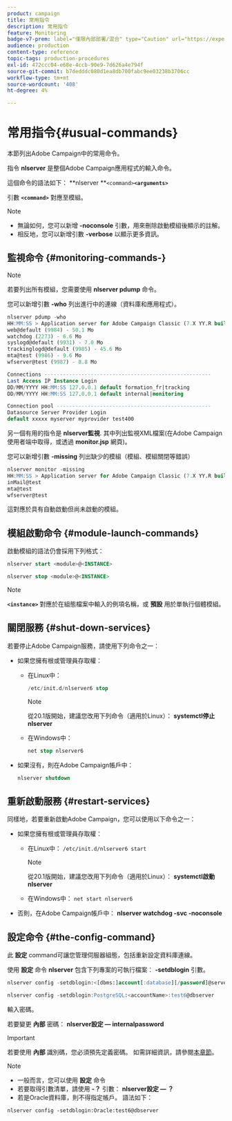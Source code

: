 ```yaml
---
product: campaign
title: 常用指令
description: 常用指令
feature: Monitoring
badge-v7-prem: label="僅限內部部署/混合" type="Caution" url="https://experienceleague.adobe.com/docs/campaign-classic/using/installing-campaign-classic/architecture-and-hosting-models/hosting-models-lp/hosting-models.html?lang=zh-Hant" tooltip="僅適用於內部部署和混合部署"
audience: production
content-type: reference
topic-tags: production-procedures
exl-id: 472ccc04-e68e-4ccb-90e9-7d626a4e794f
source-git-commit: b7dedddc080d1ea8db700fabc9ee03238b3706cc
workflow-type: tm+mt
source-wordcount: '408'
ht-degree: 4%

---
```


# 常用指令{#usual-commands}



本節列出Adobe Campaign中的常用命令。

指令 **nlserver** 是整個Adobe Campaign應用程式的輸入命令。

這個命令的語法如下： **nlserver **`<command>`****`<arguments>`****

引數 **`<command>`** 對應至模組。

>[!NOTE]
>
>* 無論如何，您可以新增 **-noconsole** 引數，用來刪除啟動模組後顯示的註解。
>* 相反地，您可以新增引數 **-verbose** 以顯示更多資訊。
>

## 監視命令 {#monitoring-commands-}

>[!NOTE]
>
>若要列出所有模組，您需要使用 **nlserver pdump** 命令。

您可以新增引數 **-who** 列出進行中的連線（資料庫和應用程式）。

```sql
nlserver pdump -who
HH:MM:SS > Application server for Adobe Campaign Classic (7.X YY.R build XXX@SHA1) of DD/MM/YYYY
web@default (9984) - 50.1 Mo
watchdog (2273) - 6.6 Mo
syslogd@default (9931) - 7.0 Mo
trackinglogd@default (9985) - 45.6 Mo
mta@test (9986) - 9.6 Mo
wfserver@test (9987) - 8.8 Mo

Connections ------------------------------------------------------
Last Access IP Instance Login 
DD/MM/YYYY HH:MM:SS 127.0.0.1 default formation_fr|tracking
DD/MM/YYYY HH:MM:SS 127.0.0.1 default internal|monitoring

Connection pool --------------------------------------------------
Datasource Server Provider Login 
default xxxxx myserver myprovider test400
```

另一個有用的指令是 **nlserver監視**. 其中列出監視XML檔案(在Adobe Campaign使用者端中取得，或透過 **monitor.jsp** 網頁)。

您可以新增引數 **-missing** 列出缺少的模組（模組、模組關閉等錯誤）

```sql
nlserver monitor -missing
HH:MM:SS > Application server for Adobe Campaign Classic (7.X YY.R build XXX@SHA1) of DD/MM/YYYY
inMail@test
mta@test
wfserver@test
```

這對應於具有自動啟動但尚未啟動的模組。

## 模組啟動命令 {#module-launch-commands}

啟動模組的語法仍會採用下列格式：

```sql
nlserver start <module>@<INSTANCE>
```

```sql
nlserver stop <module>@<INSTANCE>
```

>[!NOTE]
>
>**`<instance>`** 對應於在組態檔案中輸入的例項名稱，或 **預設** 用於單執行個體模組。

## 關閉服務 {#shut-down-services}

若要停止Adobe Campaign服務，請使用下列命令之一：

* 如果您擁有根或管理員存取權：

   * 在Linux中：

     ```sql
     /etc/init.d/nlserver6 stop
     ```

     >[!NOTE]
     >
     >從20.1版開始，建議您改用下列命令（適用於Linux）： **systemctl停止nlserver**

   * 在Windows中：

     ```sql
     net stop nlserver6
     ```

* 如果沒有，則在Adobe Campaign帳戶中：

  ```sql
  nlserver shutdown 
  ```

## 重新啟動服務 {#restart-services}

同樣地，若要重新啟動Adobe Campaign，您可以使用以下命令之一：

* 如果您擁有根或管理員存取權：

   * 在Linux中： `/etc/init.d/nlserver6 start`

     >[!NOTE]
     >
     >從20.1版開始，建議您改用下列命令（適用於Linux）： **systemctl啟動nlserver**

   * 在Windows中： `net start nlserver6`

* 否則，在Adobe Campaign帳戶中： **nlserver watchdog -svc -noconsole**

## 設定命令 {#the-config-command}

此 **設定** command可讓您管理伺服器組態，包括重新設定資料庫連線。

使用 **設定** 命令 **nlserver** 包含下列專案的可執行檔案： **-setdblogin** 引數。

```sql
nlserver config -setdblogin:<[dbms:]account[:database][/password]@server>
```

```sql
nlserver config -setdblogin:PostgreSQL:<accountName>:test6@dbserver
```

輸入密碼。

若要變更 **內部** 密碼： **nlserver設定 — internalpassword**

>[!IMPORTANT]
>
>若要使用 **內部** 識別碼，您必須預先定義密碼。 如需詳細資訊，請參閱[本章節](../../installation/using/configuring-campaign-server.md#internal-identifier)。

>[!NOTE]
>
>* 一般而言，您可以使用 **設定** 命令
>* 若要取得引數清單，請使用 **-？** 引數： **nlserver設定 — ？**
>* 若是Oracle資料庫，則不得指定帳戶。 語法如下：
>
>  `nlserver config -setdblogin:Oracle:test6@dbserver`
>
